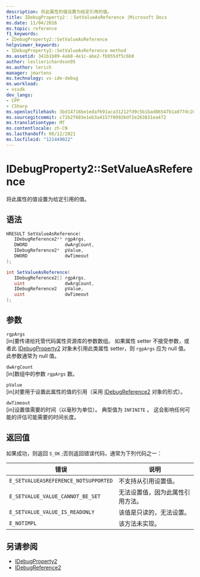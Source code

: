 ```yaml
---
description: 将此属性的值设置为给定引用的值。
title: IDebugProperty2：：SetValueAsReference |Microsoft Docs
ms.date: 11/04/2016
ms.topic: reference
f1_keywords:
- IDebugProperty2::SetValueAsReference
helpviewer_keywords:
- IDebugProperty2::SetValueAsReference method
ms.assetid: 341b1b89-4ab8-4e1c-abe2-fb955df5c6b0
author: leslierichardson95
ms.author: lerich
manager: jmartens
ms.technology: vs-ide-debug
ms.workload:
- vssdk
dev_langs:
- CPP
- CSharp
ms.openlocfilehash: 3bd14716be1edaf691aca31212fd9c5b1bad86547b1a877dc28bd0360089ff04
ms.sourcegitcommit: c72b2f603e1eb3a4157f00926df2e263831ea472
ms.translationtype: MT
ms.contentlocale: zh-CN
ms.lasthandoff: 08/12/2021
ms.locfileid: "121449022"
---
```

# <a name="idebugproperty2setvalueasreference"></a>IDebugProperty2::SetValueAsReference
将此属性的值设置为给定引用的值。

## <a name="syntax"></a>语法

```cpp
HRESULT SetValueAsReference(
   IDebugReference2** rgpArgs,
   DWORD              dwArgCount,
   IDebugReference2*  pValue,
   DWORD              dwTimeout
);
```

```csharp
int SetValueAsReference(
   IDebugReference2[] rgpArgs,
   uint               dwArgCount,
   IDebugReference2   pValue,
   uint               dwTimeout
);
```

## <a name="parameters"></a>参数
`rgpArgs`\
[in]要传递给托管代码属性资源库的参数数组。 如果属性 setter 不接受参数，或者此 [IDebugProperty2](../../../extensibility/debugger/reference/idebugproperty2.md) 对象未引用此类属性 setter，则 `rgpArgs` 应为 null 值。 此参数通常为 null 值。

`dwArgCount`\
[in]数组中的参数 `rgpArgs` 数。

`pValue`\
[in]对要用于设置此属性的值的引用（采用 [IDebugReference2](../../../extensibility/debugger/reference/idebugreference2.md) 对象的形式）。

`dwTimeout`\
[in]设置值需要的时间（以毫秒为单位）。 典型值为 `INFINITE` 。 这会影响任何可能的评估可能需要的时间长度。

## <a name="return-value"></a>返回值
 如果成功，则返回 `S_OK` ;否则返回错误代码，通常为下列代码之一：

|错误|说明|
|-----------|-----------------|
|`E_SETVALUEASREFERENCE_NOTSUPPORTED`|不支持从引用设置值。|
|`E_SETVALUE_VALUE_CANNOT_BE_SET`|无法设置值，因为此属性引用方法。|
|`E_SETVALUE_VALUE_IS_READONLY`|该值是只读的，无法设置。|
|`E_NOTIMPL`|该方法未实现。|

## <a name="see-also"></a>另请参阅
- [IDebugProperty2](../../../extensibility/debugger/reference/idebugproperty2.md)
- [IDebugReference2](../../../extensibility/debugger/reference/idebugreference2.md)
